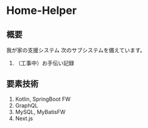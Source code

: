 # Home-Helper
## 概要
我が家の支援システム
次のサブシステムを備えています。
1. （工事中）お手伝い記録

## 要素技術
1. Kotlin, SpringBoot FW
1. GraphQL
1. MySQL, MyBatisFW
1. Next.js
